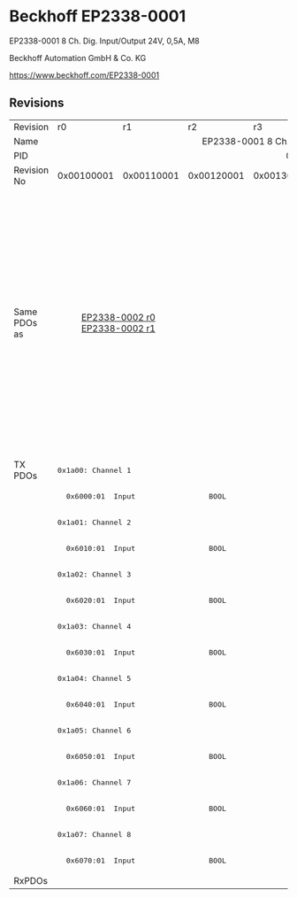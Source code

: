 # Beckhoff EP2338-0001

EP2338-0001 8 Ch. Dig. Input/Output 24V, 0,5A, M8

Beckhoff Automation GmbH & Co. KG

https://www.beckhoff.com/EP2338-0001

## Revisions
<table>
<tr>
<td>Revision</td>
<td>r0</td>
<td>r1</td>
<td>r2</td>
<td>r3</td>
<td>r4</td>
<td>r5</td>
<td>r6</td>
<td>r7</td>
</tr>
<tr>
<td>Name</td>
<td colspan=8 align="center">EP2338-0001 8 Ch. Dig. Input/Output 24V, 0,5A, M8</td>
</tr>
<tr>
<td>PID</td>
<td colspan=8 align="center">0x09224052</td>
</tr>
<tr>
<td>Revision No</td>
<td>0x00100001</td>
<td>0x00110001</td>
<td>0x00120001</td>
<td>0x00130001</td>
<td>0x00140001</td>
<td>0x00150001</td>
<td>0x00160001</td>
<td>0x00170001</td>
</tr>
<tr>
<td>Same PDOs as</td>
<td colspan=2 align="center"><a href="EP2338-0002.md">EP2338-0002 r0</a><br/><a href="EP2338-0002.md">EP2338-0002 r1</a></td>
<td colspan=6 align="center"><a href="EP2338-0002.md">EP2338-0002 r2</a><br/><a href="EP2338-0002.md">EP2338-0002 r3</a><br/><a href="EP2338-0002.md">EP2338-0002 r4</a><br/><a href="EP2338-0002.md">EP2338-0002 r5</a><br/><a href="EP2338-0002.md">EP2338-0002 r6</a><br/><a href="EP2338-0002.md">EP2338-0002 r7</a><br/><a href="EP2338-1001.md">EP2338-1001 r0</a><br/><a href="EP2338-1001.md">EP2338-1001 r1</a><br/><a href="EP2338-1001.md">EP2338-1001 r2</a><br/><a href="EP2338-1002.md">EP2338-1002 r0</a><br/><a href="EP2338-1002.md">EP2338-1002 r1</a><br/><a href="EP2338-1002.md">EP2338-1002 r2</a><br/><a href="EPP2338-0001.md">EPP2338-0001 r0</a><br/><a href="EPP2338-0001.md">EPP2338-0001 r1</a><br/><a href="EPP2338-0001.md">EPP2338-0001 r2</a><br/><a href="EPP2338-0002.md">EPP2338-0002 r0</a><br/><a href="EPP2338-0002.md">EPP2338-0002 r1</a><br/><a href="EPP2338-0002.md">EPP2338-0002 r2</a><br/><a href="EPP2338-1001.md">EPP2338-1001 r1</a><br/><a href="EPP2338-1001.md">EPP2338-1001 r2</a><br/><a href="EPP2338-1001.md">EPP2338-1001 r3</a><br/><a href="EPP2338-1002.md">EPP2338-1002 r1</a><br/><a href="EPP2338-1002.md">EPP2338-1002 r2</a><br/><a href="EPP2338-1002.md">EPP2338-1002 r3</a></td>
</tr>
<tr>
<td rowspan=16 valign=top>TX PDOs</td>
<td colspan=8 align="left"><pre>0x1a00: Channel 1</pre></td>
<td></td>
</tr>
<tr>
<td colspan=8 align="left"><pre>  0x6000:01  Input                 BOOL</pre></td>
</tr>
<tr>
<td colspan=8 align="left"><pre>0x1a01: Channel 2</pre></td>
</tr>
<tr>
<td colspan=8 align="left"><pre>  0x6010:01  Input                 BOOL</pre></td>
</tr>
<tr>
<td colspan=8 align="left"><pre>0x1a02: Channel 3</pre></td>
</tr>
<tr>
<td colspan=8 align="left"><pre>  0x6020:01  Input                 BOOL</pre></td>
</tr>
<tr>
<td colspan=8 align="left"><pre>0x1a03: Channel 4</pre></td>
</tr>
<tr>
<td colspan=8 align="left"><pre>  0x6030:01  Input                 BOOL</pre></td>
</tr>
<tr>
<td colspan=8 align="left"><pre>0x1a04: Channel 5</pre></td>
</tr>
<tr>
<td colspan=8 align="left"><pre>  0x6040:01  Input                 BOOL</pre></td>
</tr>
<tr>
<td colspan=8 align="left"><pre>0x1a05: Channel 6</pre></td>
</tr>
<tr>
<td colspan=8 align="left"><pre>  0x6050:01  Input                 BOOL</pre></td>
</tr>
<tr>
<td colspan=8 align="left"><pre>0x1a06: Channel 7</pre></td>
</tr>
<tr>
<td colspan=8 align="left"><pre>  0x6060:01  Input                 BOOL</pre></td>
</tr>
<tr>
<td colspan=8 align="left"><pre>0x1a07: Channel 8</pre></td>
</tr>
<tr>
<td colspan=8 align="left"><pre>  0x6070:01  Input                 BOOL</pre></td>
</tr>
<tr>
<td>RxPDOs</td>
<td colspan=8 align="left"></td>
</tr>
</table>
